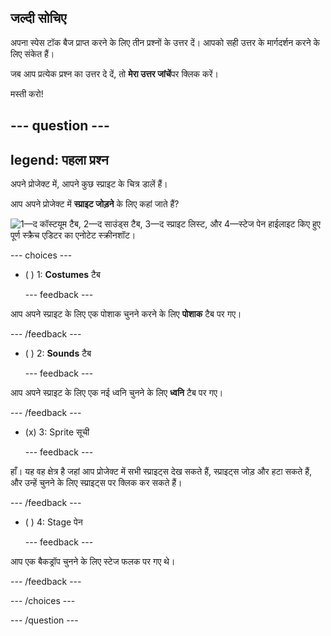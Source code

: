## जल्दी सोचिए

अपना स्पेस टॉक बैज प्राप्त करने के लिए तीन प्रश्नों के उत्तर दें। आपको सही उत्तर के मार्गदर्शन करने के लिए संकेत हैं।

जब आप प्रत्येक प्रश्न का उत्तर दे दें, तो **मेरा उत्तर जांचें**पर क्लिक करें।

मस्ती करो!

--- question ---
---
legend: पहला प्रश्न
---

अपने प्रोजेक्ट में, आपने कुछ स्प्राइट के चित्र डालें हैं।

आप अपने प्रोजेक्ट में **स्प्राइट जोड़ने** के लिए कहां जाते हैं?

![1—द कॉस्टयूम टैब, 2—द साउंड्स टैब, 3—द स्प्राइट लिस्ट, और 4—स्टेज पेन हाईलाइट किए हुए पूर्ण स्क्रैच एडिटर का एनोटेट स्क्रीनशॉट।](images/question1.png)

--- choices ---

- ( ) 1: **Costumes** टैब

  --- feedback ---

आप अपने स्प्राइट के लिए एक पोशाक चुनने करने के लिए **पोशाक** टैब पर गए।

  --- /feedback ---

- ( ) 2: **Sounds** टैब

  --- feedback ---

आप अपने स्प्राइट के लिए एक नई ध्वनि चुनने के लिए **ध्वनि** टैब पर गए।

  --- /feedback ---

- (x) 3: Sprite सूची

  --- feedback ---

हाँ। यह वह क्षेत्र है जहां आप प्रोजेक्ट में सभी स्प्राइट्स देख सकते हैं, स्प्राइट्स जोड़ और हटा सकते हैं, और उन्हें चुनने के लिए स्प्राइट्स पर क्लिक कर सकते हैं।

  --- /feedback ---

- ( ) 4: Stage पेन

  --- feedback ---

आप एक बैकड्रॉप चुनने के लिए स्टेज फलक पर गए थे।

  --- /feedback ---

--- /choices ---

--- /question ---
